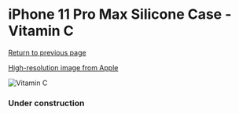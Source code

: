 # iPhone 11 Pro Max Silicone Case - Vitamin C

[Return to previous page](/iphone_11)

[High-resolution image from Apple](https://store.storeimages.cdn-apple.com/8756/as-images.apple.com/is/MY112?wid=4500&hei=4500&fmt=png)

<div style="width: 384px"><img src="/everypreview/MY112.png" alt="Vitamin C"></div>

### Under construction
